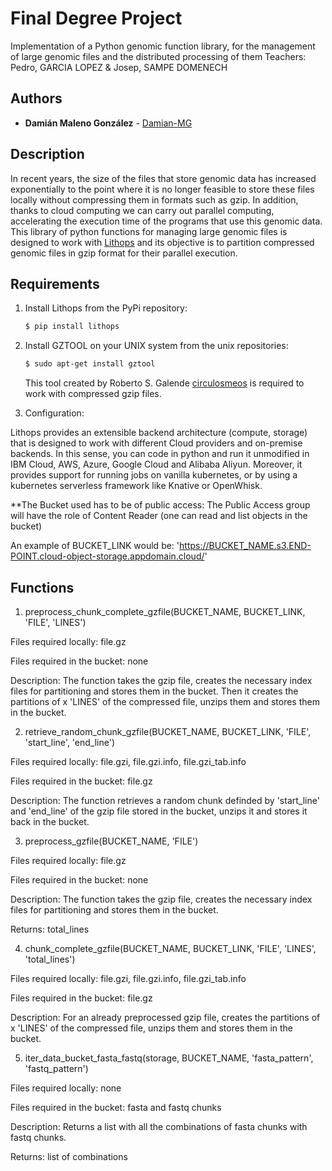 # Final Degree Project
Implementation of a Python genomic function library, for the management of large genomic files and the distributed processing of them
Teachers: Pedro, GARCIA LOPEZ & Josep, SAMPE DOMENECH

## Authors
* **Damián Maleno González** - [Damian-MG](https://github.com/Damian_MG)

## Description

In recent years, the size of the files that store genomic data has increased exponentially to the point where it is no longer feasible to store these files locally without
compressing them in formats such as gzip. In addition, thanks to cloud computing we can carry out parallel computing, accelerating the execution time of the programs that use 
this genomic data. This library of python functions for managing large genomic files is designed to work with [Lithops](https://github.com/lithops-cloud/lithops) and its 
objective is to partition compressed genomic files in gzip format for their parallel execution.


## Requirements
  1. Install Lithops from the PyPi repository:

      ```bash
      $ pip install lithops
      ```
   2. Install GZTOOL on your UNIX system from the unix repositories:

      ```bash
      $ sudo apt-get install gztool
      ```
      This tool created by Roberto S. Galende [circulosmeos](https://github.com/circulosmeos) is required to work with compressed gzip files.
 
 3. Configuration:
 
 Lithops provides an extensible backend architecture (compute, storage) that is designed to work with different Cloud providers and on-premise backends. In this sense, you can 
 code in python and run it unmodified in IBM Cloud, AWS, Azure, Google Cloud and Alibaba Aliyun. Moreover, it provides support for running jobs on vanilla kubernetes, or by
 using a kubernetes serverless framework like Knative or OpenWhisk.
   
   **The Bucket used has to be of public access: The Public Access group will have the role of Content Reader (one can read and list objects in the bucket)
   
   An example of BUCKET_LINK would be: 'https://BUCKET_NAME.s3.END-POINT.cloud-object-storage.appdomain.cloud/'
   
## Functions

  1. preprocess_chunk_complete_gzfile(BUCKET_NAME, BUCKET_LINK, 'FILE', 'LINES')

Files required locally: file.gz

Files required in the bucket: none

Description: The function takes the gzip file, creates the necessary index files for partitioning and stores them in the bucket. Then it creates the partitions of x 'LINES' of the compressed file, unzips them and stores them in the bucket.

  2. retrieve_random_chunk_gzfile(BUCKET_NAME, BUCKET_LINK, 'FILE', 'start_line', 'end_line')

Files required locally: file.gzi, file.gzi.info, file.gzi_tab.info

Files required in the bucket: file.gz

Description: The function retrieves a random chunk definded by 'start_line' and 'end_line' of the gzip file stored in the bucket, unzips it and stores it back in the bucket.

  3. preprocess_gzfile(BUCKET_NAME, 'FILE')

Files required locally: file.gz

Files required in the bucket: none

Description: The function takes the gzip file, creates the necessary index files for partitioning and stores them in the bucket.

Returns: total_lines

  4. chunk_complete_gzfile(BUCKET_NAME, BUCKET_LINK, 'FILE', 'LINES', 'total_lines')
 
Files required locally: file.gzi, file.gzi.info, file.gzi_tab.info

Files required in the bucket: file.gz

Description: For an already preprocessed gzip file, creates the partitions of x 'LINES' of the compressed file, unzips them and stores them in the bucket.

  5. iter_data_bucket_fasta_fastq(storage, BUCKET_NAME, 'fasta_pattern', 'fastq_pattern')
 
Files required locally: none

Files required in the bucket: fasta and fastq chunks

Description: Returns a list with all the combinations of fasta chunks with fastq chunks.

Returns: list of combinations
